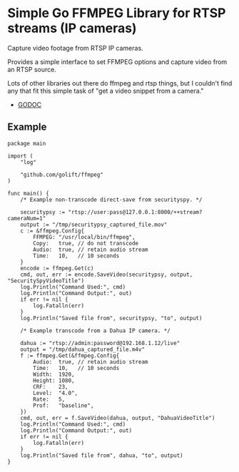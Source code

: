 # Simple Go FFMPEG Library for RTSP streams (IP cameras)

Capture video footage from RTSP IP cameras.

Provides a simple interface to set FFMPEG options and capture video from an RTSP source.

Lots of other libraries out there do ffmpeg and rtsp things, but I couldn't find
any that fit this simple task of "get a video snippet from a camera."

- [GODOC](https://godoc.org/github.com/golift/ffmpeg)

## Example

```golang
package main

import (
	"log"

	"github.com/golift/ffmpeg"
)

func main() {
	/* Example non-transcode direct-save from securityspy. */

	securitypsy := "rtsp://user:pass@127.0.0.1:8000/++stream?cameraNum=1"
	output := "/tmp/securitypsy_captured_file.mov"
	c := &ffmpeg.Config{
		FFMPEG: "/usr/local/bin/ffmpeg",
		Copy:   true, // do not transcode
		Audio:  true, // retain audio stream
		Time:   10,   // 10 seconds
	}
	encode := ffmpeg.Get(c)
	cmd, out, err := encode.SaveVideo(securitypsy, output, "SecuritySpyVideoTitle")
	log.Println("Command Used:", cmd)
	log.Println("Command Output:", out)
	if err != nil {
		log.Fatalln(err)
	}
	log.Println("Saved file from", securitypsy, "to", output)

	/* Example transcode from a Dahua IP camera. */

	dahua := "rtsp://admin:password@192.168.1.12/live"
	output = "/tmp/dahua_captured_file.m4v"
	f := ffmpeg.Get(&ffmpeg.Config{
		Audio:  true, // retain audio stream
		Time:   10,   // 10 seconds
		Width:  1920,
		Height: 1080,
		CRF:    23,
		Level:  "4.0",
		Rate:   5,
		Prof:   "baseline",
	})
	cmd, out, err = f.SaveVideo(dahua, output, "DahuaVideoTitle")
	log.Println("Command Used:", cmd)
	log.Println("Command Output:", out)
	if err != nil {
		log.Fatalln(err)
	}
	log.Println("Saved file from", dahua, "to", output)
}


```
